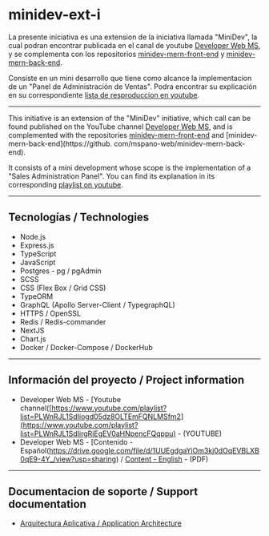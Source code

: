 # minidev-ext-i

La presente iniciativa es una extension de la iniciativa llamada "MiniDev", la cual podran encontrar publicada en el canal de youtube [Developer Web MS](https://www.youtube.com/playlist?list=PLWnRJL1SdIiogd05dz8OLTEmFQNLMSfm2), y se complementa con los repositorios [minidev-mern-front-end](https://github.com/mspano-web/minidev-mern-front-end) y [minidev-mern-back-end](https://github.com/mspano-web/minidev-mern-back-end).

Consiste en un mini desarrollo que tiene como alcance la implementacion de un "Panel de Administración de Ventas". Podra encontrar su explicación  en su correspondiente [lista de resproduccion en youtube](https://www.youtube.com/playlist?list=PLWnRJL1SdIirgRiEgEV0aHNpencFQqppu).

___

This initiative is an extension of the "MiniDev" initiative, which call can be found published on the YouTube channel [Developer Web MS](https://www.youtube.com/playlist?list=PLWnRJL1SdIiogd05dz8OLTEmFQNLMSfm2), and is complemented with the repositories [minidev-mern-front-end](https://github.com/mspano-web/minidev-mern-front-end) and [minidev-mern-back-end](https://github. com/mspano-web/minidev-mern-back-end).

It consists of a mini development whose scope is the implementation of a "Sales Administration Panel". You can find its explanation in its corresponding [playlist on youtube](https://www.youtube.com/playlist?list=PLWnRJL1SdIirgRiEgEV0aHNpencFQqppu).
___

## Tecnologías / Technologies

* Node.js
* Express.js
* TypeScript
* JavaScript
* Postgres - pg / pgAdmin
* SCSS 
* CSS (Flex Box / Grid CSS)
* TypeORM
* GraphQL (Apollo Server-Client / TypegraphQL)
* HTTPS / OpenSSL
* Redis / Redis-commander
* NextJS
* Chart.js
* Docker / Docker-Compose / DockerHub
___

## Información del proyecto / Project information

* Developer Web MS - [Youtube channel([https://www.youtube.com/playlist?list=PLWnRJL1SdIiogd05dz8OLTEmFQNLMSfm2](https://www.youtube.com/playlist?list=PLWnRJL1SdIirgRiEgEV0aHNpencFQqppu) - (YOUTUBE)
* Developer Web MS - [Contenido - Español(https://drive.google.com/file/d/1UUEgdgaYiOm3kj0dOqEVBLXB0qE9-4Y_/view?usp=sharing) / [Content - English](https://drive.google.com/file/d/1Z91YXfbAz_5OkcNFkD31wHV1ytbcgtCM/view?usp=sharing) - (PDF) 

___

## Documentacion de soporte / Support documentation
* [Arquitectura Aplicativa / Application Architecture](https://drive.google.com/file/d/144ROcXI89n9u96WolUut3niouZ6EgLzt/view?usp=sharing)
